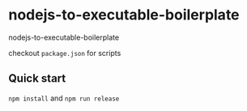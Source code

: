 # nodejs-to-executable-boilerplate
nodejs-to-executable-boilerplate

checkout `package.json` for scripts

## Quick start
`npm install` and `npm run release`
